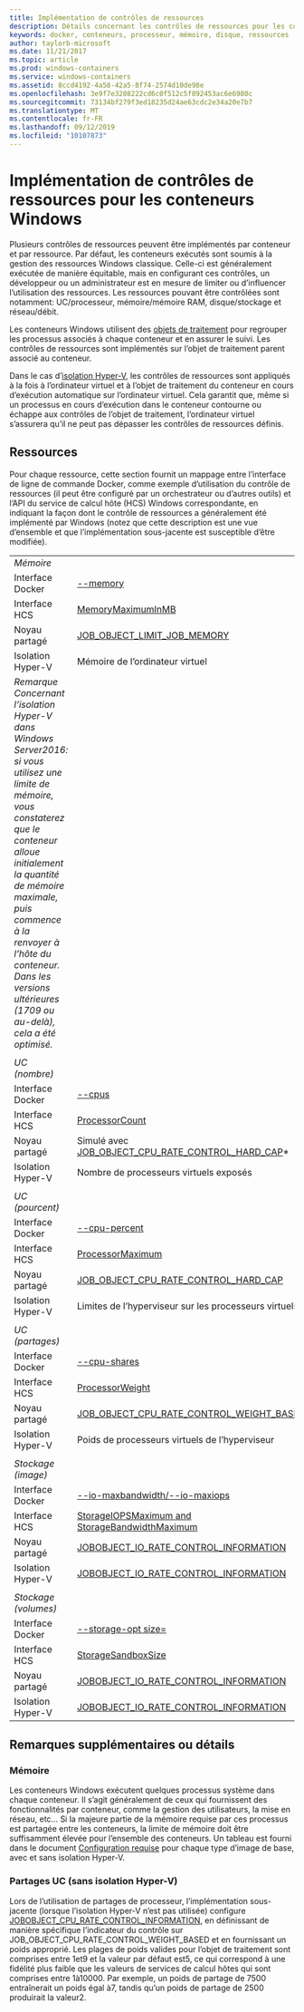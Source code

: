 ```yaml
---
title: Implémentation de contrôles de ressources
description: Détails concernant les contrôles de ressources pour les conteneurs Windows
keywords: docker, conteneurs, processeur, mémoire, disque, ressources
author: taylorb-microsoft
ms.date: 11/21/2017
ms.topic: article
ms.prod: windows-containers
ms.service: windows-containers
ms.assetid: 8ccd4192-4a58-42a5-8f74-2574d10de98e
ms.openlocfilehash: 3e9f7e3208222cd6c0f512c5f892453ac6e6980c
ms.sourcegitcommit: 73134bf279f3ed18235d24ae63cdc2e34a20e7b7
ms.translationtype: MT
ms.contentlocale: fr-FR
ms.lasthandoff: 09/12/2019
ms.locfileid: "10107873"
---
```

# <a name="implementing-resource-controls-for-windows-containers"></a>Implémentation de contrôles de ressources pour les conteneurs Windows
Plusieurs contrôles de ressources peuvent être implémentés par conteneur et par ressource.  Par défaut, les conteneurs exécutés sont soumis à la gestion des ressources Windows classique. Celle-ci est généralement exécutée de manière équitable, mais en configurant ces contrôles, un développeur ou un administrateur est en mesure de limiter ou d’influencer l’utilisation des ressources.  Les ressources pouvant être contrôlées sont notamment: UC/processeur, mémoire/mémoire RAM, disque/stockage et réseau/débit.

Les conteneurs Windows utilisent des [objets de traitement](https://docs.microsoft.com/windows/desktop/ProcThread/job-objects) pour regrouper les processus associés à chaque conteneur et en assurer le suivi.  Les contrôles de ressources sont implémentés sur l’objet de traitement parent associé au conteneur. 

Dans le cas d’[isolation Hyper-V](./hyperv-container.md), les contrôles de ressources sont appliqués à la fois à l’ordinateur virtuel et à l’objet de traitement du conteneur en cours d’exécution automatique sur l’ordinateur virtuel. Cela garantit que, même si un processus en cours d’exécution dans le conteneur contourne ou échappe aux contrôles de l’objet de traitement, l’ordinateur virtuel s’assurera qu’il ne peut pas dépasser les contrôles de ressources définis.

## <a name="resources"></a>Ressources
Pour chaque ressource, cette section fournit un mappage entre l’interface de ligne de commande Docker, comme exemple d’utilisation du contrôle de ressources (il peut être configuré par un orchestrateur ou d’autres outils) et l’API du service de calcul hôte (HCS) Windows correspondante, en indiquant la façon dont le contrôle de ressources a généralement été implémenté par Windows (notez que cette description est une vue d’ensemble et que l’implémentation sous-jacente est susceptible d’être modifiée).

|  | |
| ----- | ------|
| *Mémoire* ||
| Interface Docker | [--memory](https://docs.docker.com/engine/admin/resource_constraints/#memory) |
| Interface HCS | [MemoryMaximumInMB](https://github.com/Microsoft/hcsshim/blob/b144c605002d4086146ca1c15c79e56bfaadc2a7/interface.go#L67) |
| Noyau partagé | [JOB_OBJECT_LIMIT_JOB_MEMORY](https://docs.microsoft.com/windows/desktop/api/winnt/ns-winnt-_jobobject_basic_limit_information) |
| Isolation Hyper-V | Mémoire de l’ordinateur virtuel |
| _Remarque Concernant l’isolation Hyper-V dans Windows Server2016: si vous utilisez une limite de mémoire, vous constaterez que le conteneur alloue initialement la quantité de mémoire maximale, puis commence à la renvoyer à l’hôte du conteneur.  Dans les versions ultérieures (1709 ou au-delà), cela a été optimisé._ |
| ||
| *UC (nombre)* ||
| Interface Docker | [--cpus](https://docs.docker.com/engine/admin/resource_constraints/#cpu) |
| Interface HCS | [ProcessorCount](https://github.com/Microsoft/hcsshim/blob/b144c605002d4086146ca1c15c79e56bfaadc2a7/interface.go#L67) |
| Noyau partagé | Simulé avec [JOB_OBJECT_CPU_RATE_CONTROL_HARD_CAP](https://docs.microsoft.com/windows/desktop/api/winnt/ns-winnt-_jobobject_cpu_rate_control_information)* |
| Isolation Hyper-V | Nombre de processeurs virtuels exposés |
| ||
| *UC (pourcent)* ||
| Interface Docker | [--cpu-percent](https://docs.docker.com/engine/admin/resource_constraints/#cpu) |
| Interface HCS | [ProcessorMaximum](https://github.com/Microsoft/hcsshim/blob/b144c605002d4086146ca1c15c79e56bfaadc2a7/interface.go#L67) |
| Noyau partagé | [JOB_OBJECT_CPU_RATE_CONTROL_HARD_CAP](https://docs.microsoft.com/windows/desktop/api/winnt/ns-winnt-_jobobject_cpu_rate_control_information) |
| Isolation Hyper-V | Limites de l’hyperviseur sur les processeurs virtuels |
| ||
| *UC (partages)* ||
| Interface Docker | [--cpu-shares](https://docs.docker.com/engine/admin/resource_constraints/#cpu) |
| Interface HCS | [ProcessorWeight](https://github.com/Microsoft/hcsshim/blob/b144c605002d4086146ca1c15c79e56bfaadc2a7/interface.go#L67) |
| Noyau partagé | [JOB_OBJECT_CPU_RATE_CONTROL_WEIGHT_BASED](https://docs.microsoft.com/windows/desktop/api/winnt/ns-winnt-_jobobject_cpu_rate_control_information) |
| Isolation Hyper-V | Poids de processeurs virtuels de l’hyperviseur |
| ||
| *Stockage (image)* ||
| Interface Docker | [--io-maxbandwidth/--io-maxiops](https://docs.docker.com/edge/engine/reference/commandline/run/#usage) |
| Interface HCS | [StorageIOPSMaximum and StorageBandwidthMaximum](https://github.com/Microsoft/hcsshim/blob/b144c605002d4086146ca1c15c79e56bfaadc2a7/interface.go#L67) |
| Noyau partagé | [JOBOBJECT_IO_RATE_CONTROL_INFORMATION](https://docs.microsoft.com/windows/desktop/api/jobapi2/ns-jobapi2-jobobject_io_rate_control_information) |
| Isolation Hyper-V | [JOBOBJECT_IO_RATE_CONTROL_INFORMATION](https://docs.microsoft.com/windows/desktop/api/jobapi2/ns-jobapi2-jobobject_io_rate_control_information) |
| ||
| *Stockage (volumes)* ||
| Interface Docker | [--storage-opt size=](https://docs.docker.com/edge/engine/reference/commandline/run/#set-storage-driver-options-per-container) |
| Interface HCS | [StorageSandboxSize](https://github.com/Microsoft/hcsshim/blob/b144c605002d4086146ca1c15c79e56bfaadc2a7/interface.go#L67) |
| Noyau partagé | [JOBOBJECT_IO_RATE_CONTROL_INFORMATION](https://docs.microsoft.com/windows/desktop/api/jobapi2/ns-jobapi2-jobobject_io_rate_control_information) |
| Isolation Hyper-V | [JOBOBJECT_IO_RATE_CONTROL_INFORMATION](https://docs.microsoft.com/windows/desktop/api/jobapi2/ns-jobapi2-jobobject_io_rate_control_information) |

## <a name="additional-notes-or-details"></a>Remarques supplémentaires ou détails

### <a name="memory"></a>Mémoire

Les conteneurs Windows exécutent quelques processus système dans chaque conteneur. Il s’agit généralement de ceux qui fournissent des fonctionnalités par conteneur, comme la gestion des utilisateurs, la mise en réseau, etc… Si la majeure partie de la mémoire requise par ces processus est partagée entre les conteneurs, la limite de mémoire doit être suffisamment élevée pour l’ensemble des conteneurs.  Un tableau est fourni dans le document [Configuration requise](https://docs.microsoft.com/virtualization/windowscontainers/deploy-containers/system-requirements#memory-requirments) pour chaque type d’image de base, avec et sans isolation Hyper-V.

### <a name="cpu-shares-without-hyper-v-isolation"></a>Partages UC (sans isolation Hyper-V)

Lors de l’utilisation de partages de processeur, l’implémentation sous-jacente (lorsque l’isolation Hyper-V n’est pas utilisée) configure [JOBOBJECT_CPU_RATE_CONTROL_INFORMATION](https://docs.microsoft.com/windows/desktop/api/winnt/ns-winnt-_jobobject_cpu_rate_control_information), en définissant de manière spécifique l’indicateur du contrôle sur JOB_OBJECT_CPU_RATE_CONTROL_WEIGHT_BASED et en fournissant un poids approprié.  Les plages de poids valides pour l’objet de traitement sont comprises entre 1et9 et la valeur par défaut est5, ce qui correspond à une fidélité plus faible que les valeurs de services de calcul hôtes qui sont comprises entre 1à10000.  Par exemple, un poids de partage de 7500 entraînerait un poids égal à7, tandis qu’un poids de partage de 2500 produirait la valeur2.
